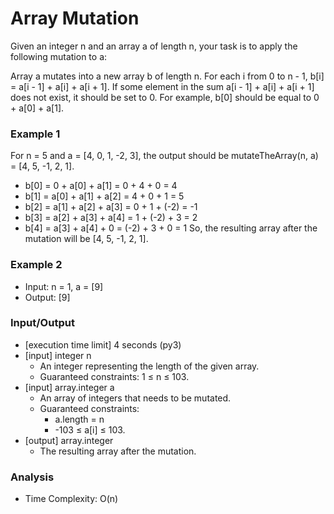 # Array Mutation
Given an integer n and an array a of length n, your task is to apply the following mutation to a:

Array a mutates into a new array b of length n.
For each i from 0 to n - 1, b[i] = a[i - 1] + a[i] + a[i + 1].
If some element in the sum a[i - 1] + a[i] + a[i + 1] does not exist, it should be set to 0. For example, b[0] should be equal to 0 + a[0] + a[1].

### Example 1
For n = 5 and a = [4, 0, 1, -2, 3], the output should be mutateTheArray(n, a) = [4, 5, -1, 2, 1].

* b[0] = 0 + a[0] + a[1] = 0 + 4 + 0 = 4
* b[1] = a[0] + a[1] + a[2] = 4 + 0 + 1 = 5
* b[2] = a[1] + a[2] + a[3] = 0 + 1 + (-2) = -1
* b[3] = a[2] + a[3] + a[4] = 1 + (-2) + 3 = 2
* b[4] = a[3] + a[4] + 0 = (-2) + 3 + 0 = 1
So, the resulting array after the mutation will be [4, 5, -1, 2, 1].

### Example 2
* Input: n = 1, a = [9]
* Output: [9]

### Input/Output
* [execution time limit] 4 seconds (py3)
* [input] integer n
    * An integer representing the length of the given array.
    * Guaranteed constraints: 1 ≤ n ≤ 103.
* [input] array.integer a
    * An array of integers that needs to be mutated.
    * Guaranteed constraints:
        * a.length = n
        * -103 ≤ a[i] ≤ 103.
* [output] array.integer
    * The resulting array after the mutation.

### Analysis
* Time Complexity: O(n)
